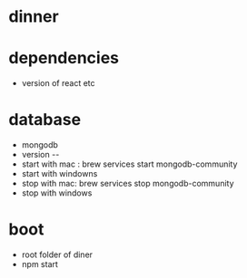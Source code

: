 # dinner

# dependencies
- version of react etc

# database
- mongodb
- version --
- start with mac : brew services start mongodb-community
- start with windowns
- stop with mac:  brew services stop mongodb-community
- stop with windows

# boot
- root folder of diner
- npm start
